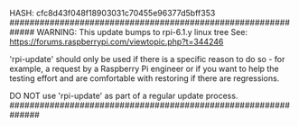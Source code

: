 HASH: cfc8d43f048f18903031c70455e96377d5bff353
#############################################################
WARNING: This update bumps to rpi-6.1.y linux tree
See: https://forums.raspberrypi.com/viewtopic.php?t=344246

'rpi-update' should only be used if there is a specific
reason to do so - for example, a request by a Raspberry Pi
engineer or if you want to help the testing effort
and are comfortable with restoring if there are regressions.

DO NOT use 'rpi-update' as part of a regular update process.
##############################################################

